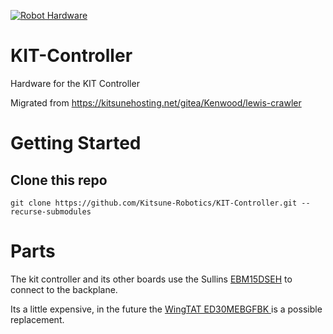 [![Robot Hardware](https://github.com/Kitsune-Robotics/KIT-Controller/actions/workflows/hardware_workflow.yml/badge.svg)](https://github.com/Kitsune-Robotics/KIT-Controller/actions/workflows/hardware_workflow.yml)

# KIT-Controller

Hardware for the KIT Controller

Migrated from https://kitsunehosting.net/gitea/Kenwood/lewis-crawler


# Getting Started

## Clone this repo

```shell
git clone https://github.com/Kitsune-Robotics/KIT-Controller.git --recurse-submodules
```


# Parts

The kit controller and its other boards use the Sullins [EBM15DSEH](https://www.digikey.com/en/products/detail/sullins-connector-solutions/EBM15DSEH/927297) to connect to the backplane.

Its a little expensive, in the future the [WingTAT ED30MEBGFBK ](https://www.lcsc.com/product-detail/Card-Edge-Connectors_WingTAT-ED30MEBGFBK_C5242012.html) is a possible replacement.
